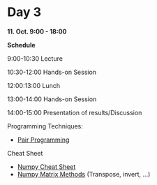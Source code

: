 Day 3
=====

**11. Oct. 9:00 - 18:00**


**Schedule**

9:00-10:30 Lecture

10:30-12:00 Hands-on Session

12:00:13:00 Lunch

13:00-14:00 Hands-on Session

14:00-15:00 Presentation of results/Discussion

Programming Techniques:
- [Pair Programming](https://www.youtube.com/watch?v=vgkahOzFH2Q)

Cheat Sheet
- [Numpy Cheat Sheet](https://www.dataquest.io/blog/numpy-cheat-sheet/)
- [Numpy Matrix Methods](https://docs.scipy.org/doc/numpy/reference/generated/numpy.matrix.html) (Transpose, invert, ...)
